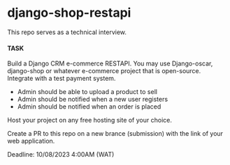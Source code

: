 # django-shop-restapi

This repo serves as a technical interview.

#### TASK

Build a Django CRM e-commerce RESTAPI. You may use Django-oscar, django-shop or whatever e-commerce project that is open-source. Integrate with a test payment system.


- Admin should be able to upload a product to sell
- Admin should be notified when a new user registers
- Admin should be notified when an order is placed

Host your project on any free hosting site of your choice.

Create a PR to this repo on a new brance (submission) with the link of your web application.

Deadline: 10/08/2023 4:00AM (WAT)

